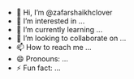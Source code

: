 - 👋 Hi, I’m @zafarshaikhclover
- 👀 I’m interested in ...
- 🌱 I’m currently learning ...
- 💞️ I’m looking to collaborate on ...
- 📫 How to reach me ...
- 😄 Pronouns: ...
- ⚡ Fun fact: ...

<!---
zafarshaikhclover/zafarshaikhclover is a ✨ special ✨ repository because its `README.md` (this file) appears on your GitHub profile.
You can click the Preview link to take a look at your changes.
--->
